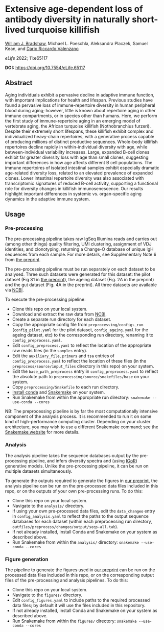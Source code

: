 # Extensive age-dependent loss of antibody diversity in naturally short-lived turquoise killifish
[William J. Bradshaw](https://orcid.org/0000-0002-7345-3866), Michael L. Poeschla, Aleksandra Placzek, Samuel Kean, and [Dario Riccardo Valenzano](https://orcid.org/0000-0002-8761-8289)

_eLife_ 2022; 11:e65117

**DOI:** https://doi.org/10.7554/eLife.65117

## Abstract

Aging individuals exhibit a pervasive decline in adaptive immune function, with important implications for health and lifespan. Previous studies have found a pervasive loss of immune-repertoire diversity in human peripheral blood during aging; however, little is known about repertoire aging in other immune compartments, or in species other than humans. Here, we perform the first study of immune-repertoire aging in an emerging model of vertebrate aging, the African turquoise killifish (Nothobranchius furzeri). Despite their extremely short lifespans, these killifish exhibit complex and individualized heavy-chain repertoires, with a generative process capable of producing millions of distinct productive sequences. Whole-body killifish repertoires decline rapidly in within-individual diversity with age, while between-individual variability increases. Large, expanded B-cell clones exhibit far greater diversity loss with age than small clones, suggesting important differences in how age affects different B cell populations. The immune repertoires of isolated intestinal samples exhibit especially dramatic age-related diversity loss, related to an elevated prevalence of expanded clones. Lower intestinal repertoire diversity was also associated with transcriptomic signatures of reduced B-cell activity, supporting a functional role for diversity changes in killifish immunosenescence. Our results highlight important differences in systemic vs. organ-specific aging dynamics in the adaptive immune system.

## Usage

### Pre-processing

The pre-processing pipeline takes raw IgSeq Illumina reads and carries out (among other things) quality filtering, UMI clustering, assignment of VDJ identities, and clonotyping, returning a Change-O database of unique IgH sequences from each sample. For more details, see Supplementary Note 6 from [the preprint][preprint].

The pre-processing pipeline must be run separately on each dataset to be analysed. Three such datasets were generated for this dataset: the pilot dataset (Fig S1 in [the preprint][preprint]), the ageing dataset (Fig. 2A in the preprint) and the gut dataset (Fig. 4A in the preprint). All three datasets are available via [NCBI][].

[preprint]: https://doi.org/10.1101/2020.08.21.261248
[NCBI]: https://www.ncbi.nlm.nih.gov/bioproject/PRJNA662612

To execute the pre-processing pipeline:

- Clone this repo on your local system.
- Download and extract the raw data from [NCBI][].
- Create a separate run directory for each dataset.
- Copy the appropriate config file from `preprocessing/configs_run` (`config_pilot.yaml` for the pilot dataset, `config_ageing.yaml` for the ageing dataset, etc) to the corresponding run directory, renaming it to `config_preprocess.yaml`.
- Edit `config_preprocess.yaml` to reflect the location of the appropriate raw reads files (in the `samples` entry).
- Edit the `auxiliary_file`, `primers` and `tsa` entries of `config_preprocess.yaml` to reflect the location of these files (in the `preprocess/source/input_files` directory in this repo) on your system.
- Edit the `base_path_preprocess` entry in `config_preprocess.yaml` to reflect the absolute path to `preprocessing/source/snakefiles/base` on your system.
- Copy `preprocessing/Snakefile` to each run directory.
- [Install conda][conda] and [Snakemake][snake] on your system.
- Run Snakemake from within the appropriate run directory:
```snakemake --use-conda --cores```

NB: The preprocessing pipeline is by far the most computationally intensive component of the analysis process. It is recommended to run it on some kind of high-performance computing cluster. Depending on your cluster architecture, you may wish to use a different Snakemake command; see the [Snakemake website][cluster] for more details.

[cluster]: https://snakemake.readthedocs.io/en/v5.1.4/executable.html#cluster-execution
[conda]: https://docs.conda.io/projects/conda/en/latest/user-guide/install/
[snake]: https://snakemake.readthedocs.io/en/stable/getting_started/installation.html

### Analysis

The analysis pipeline takes the sequence databases output by the pre-processing pipeline, and infers diversity spectra and (using [IGoR][igor]) generative models. Unlike the pre-processing pipeline, it can be run on multiple datasets simultaneously.

[igor]: https://github.com/qmarcou/IGoR

To generate the outputs required to generate the figures in [our preprint][preprint], the analysis pipeline can be run on the pre-processed data files included in this repo, or on the outputs of your own pre-processing runs. To do this:

- Clone this repo on your local system.
- Navigate to the `analysis/` directory.
- If using your own pre-processed data files, edit the `data_changeo` entry in `config_analysis.yaml` to reflect the paths to the output sequence databases for each dataset (within each preprocessing run directory, `outfiles/preprocess/changeo/output/seqs-all.tab`).
- If not already installed, install Conda and Snakemake on your system as described above.
- Run Snakemake from within the `analysis/` directory:
```snakemake --use-conda --cores```

### Figure generation

The pipeline to generate the figures used in [our preprint][preprint] can be run on the processed data files included in this repo, or on the corresponding output files of the pre-processing and analysis pipelines. To do this:

- Clone this repo on your local system.
- Navigate to the `figures/` directory.
- Edit `config_figures.yaml` to include paths to the required processed data files; by default it will use the files included in this repository.
- If not already installed, install Conda and Snakemake on your system as described above.
- Run Snakemake from within the `figures/` directory:
```snakemake --use-conda --cores```
